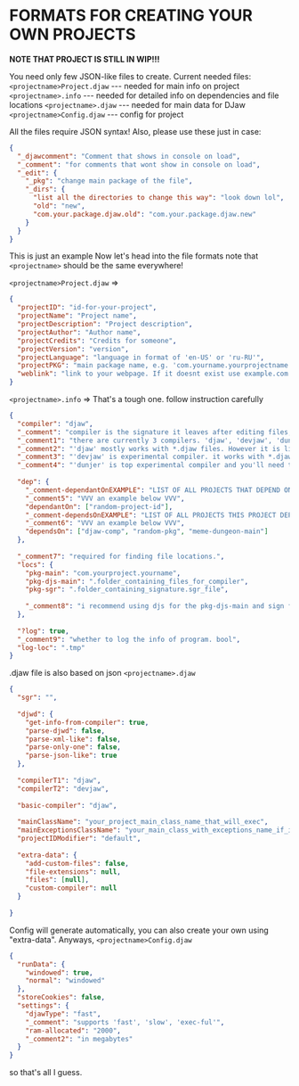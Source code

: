 # **FORMATS FOR CREATING YOUR OWN PROJECTS** 
**NOTE THAT PROJECT IS STILL IN WIP!!!**

You need only few JSON-like files to create.
Current needed files:
`<projectname>Project.djaw` --- needed for main info on project
`<projectname>.info` --- needed for detailed info on dependencies and file locations
`<projectname>.djaw` --- needed for main data for DJaw
`<projectname>Config.djaw` --- config for project

All the files require JSON syntax!
Also, please use these just in case:
```json
{
  "_djawcomment": "Comment that shows in console on load",
  "_comment": "for comments that wont show in console on load",
  "_edit": {
    "_pkg": "change main package of the file",
    "_dirs": {
      "list all the directories to change this way": "look down lol",
      "old": "new",
      "com.your.package.djaw.old": "com.your.package.djaw.new"
    }
  }
}
```
This is just an example
Now let's head into the file formats
note that `<projectname>` should be the same everywhere!

`<projectname>Project.djaw` =>
```json
{
  "projectID": "id-for-your-project",
  "projectName": "Project name",
  "projectDescription": "Project description",
  "projectAuthor": "Author name",
  "projectCredits": "Credits for someone",
  "projectVersion": "version",
  "projectLanguage": "language in format of 'en-US' or 'ru-RU'",
  "projectPKG": "main package name, e.g. 'com.yourname.yourprojectname'. it will find all the stuff needed itself",
  "weblink": "link to your webpage. If it doesnt exist use example.com or just 'null'"
}
```

`<projectname>.info` =>
That's a tough one. follow instruction carefully
```json
{
  "compiler": "djaw",
  "_comment": "compiler is the signature it leaves after editing files, and file extensions will be dependant on it",
  "_comment1": "there are currently 3 compilers. 'djaw', 'devjaw', 'dunjer'",
  "_comment2": "'djaw' mostly works with *.djaw files. However it is limited to last release version.",
  "_comment3": "'devjaw' is experimental compiler. it works with *.djaw but can also work with *.djwd files. Last one is base on *.xml, and not *.json.",
  "_comment4": "'dunjer' is top experimental compiler and you'll need to download DJer compiler too! It has its own function and works only with *.djr file extensions, based on *.xml",
  
  "dep": {
    "_comment-dependantOnEXAMPLE": "LIST OF ALL PROJECTS THAT DEPEND ON THIS PROJECT. USE null IF NOTHING! ",
    "_comment5": "VVV an example below VVV",
    "dependantOn": ["random-project-id"],
    "_comment-dependsOnEXAMPLE": "LIST OF ALL PROJECTS THIS PROJECT DEPENDS. ALWAYS ADD 'djaw-comp', ELSE IT WILL CRASH!",
    "_comment6": "VVV an example below VVV",
    "dependsOn": ["djaw-comp", "random-pkg", "meme-dungeon-main"]
  },
  
  "_comment7": "required for finding file locations.",
  "locs": {
    "pkg-main": "com.yourproject.yourname",
    "pkg-djs-main": ".folder_containing_files_for_compiler",
    "pkg-sgr": ".folder_containing_signature.sgr_file",
    
    "_comment8": "i recommend using djs for the pkg-djs-main and sign for the pkg-sgr"
  },
  
  "?log": true,
  "_comment9": "whether to log the info of program. bool",
  "log-loc": ".tmp"
}
```

.djaw file is also based on json
`<projectname>.djaw`

```json
{
  "sgr": "",
  
  "djwd": {
    "get-info-from-compiler": true,
    "parse-djwd": false,
    "parse-xml-like": false,
    "parse-only-one": false,
    "parse-json-like": true
  },
  
  "compilerT1": "djaw",
  "compilerT2": "devjaw",
  
  "basic-compiler": "djaw",
  
  "mainClassName": "your_project_main_class_name_that_will_exec",
  "mainExceptionsClassName": "your_main_class_with_exceptions_name_if_it_exists",
  "projectIDModifier": "default",
  
  "extra-data": {
    "add-custom-files": false,
    "file-extensions": null,
    "files": [null],
    "custom-compiler": null
  }
  
}
```

Config will generate automatically, you can also create your own using "extra-data".
Anyways, `<projectname>Config.djaw`

```json
{
  "runData": {
    "windowed": true,
    "normal": "windowed"
  },
  "storeCookies": false,
  "settings": {
    "djawType": "fast",
    "_comment": "supports 'fast', 'slow', 'exec-ful'",
    "ram-allocated": "2000",
    "_comment2": "in megabytes"
  }
}
```

so that's all I guess.
